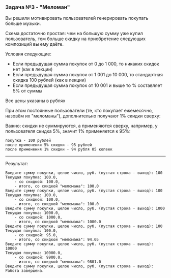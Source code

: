 ### Задача №3 - "Меломан"
Вы решили мотивировать пользователей генерировать покупать больше музыки.

Схема достаточно простая: чем на большую сумму уже купил пользователь, тем больше скидку на приобретение следующих композиций вы ему даёте.

Условия следующие:
- Если предыдущая сумма покупок от 0 до 1 000, то никаких скидок нет (как в лекции)
- Если предыдущая сумма покупок от 1 001 до 10 000, то стандартная скидка 100 рублей (как в лекции)
- Если предыдущая сумма покупок от 10 001 и выше то % составляет 5% от суммы

Все цены указаны в рублях

При этом постоянные пользователи (те, кто покупает ежемесячно, назовём их "меломаны"), дополнительно получают 1% скидки сверху:

Важно: скидки не суммируются, а применяются сверху, например, у пользователя скидка 5%, значит 1% применяется к 95%:
```shell
покупка - 100 рублей
после применения 5% скидки - 95 рублей
после применения 1% скидки - 94 рубля 05 копеек
```

---
Результат:
```shell
Введите сумму покупки, целое число, руб. (пустая строка - выход): 100
Текущая покупка: 100.0,
    - со скидкой: 100.0,
    - итого, со скидкой "меломана": 100.0
Введите сумму покупки, целое число, руб. (пустая строка - выход): 100
Текущая покупка: 100.0,
    - со скидкой: 100.0,
    - итого, со скидкой "меломана": 100.0
Введите сумму покупки, целое число, руб. (пустая строка - выход): 1000
Текущая покупка: 1000.0,
    - со скидкой: 1000.0,
    - итого, со скидкой "меломана": 1000.0
Введите сумму покупки, целое число, руб. (пустая строка - выход): 100
Текущая покупка: 100.0,
    - со скидкой: 95.0,
    - итого, со скидкой "меломана": 94.05
Введите сумму покупки, целое число, руб. (пустая строка - выход): 10000
Текущая покупка: 10000.0,
    - со скидкой: 9900.0,
    - итого, со скидкой "меломана": 9801.0
Введите сумму покупки, целое число, руб. (пустая строка - выход): 
Работа завершена.
```